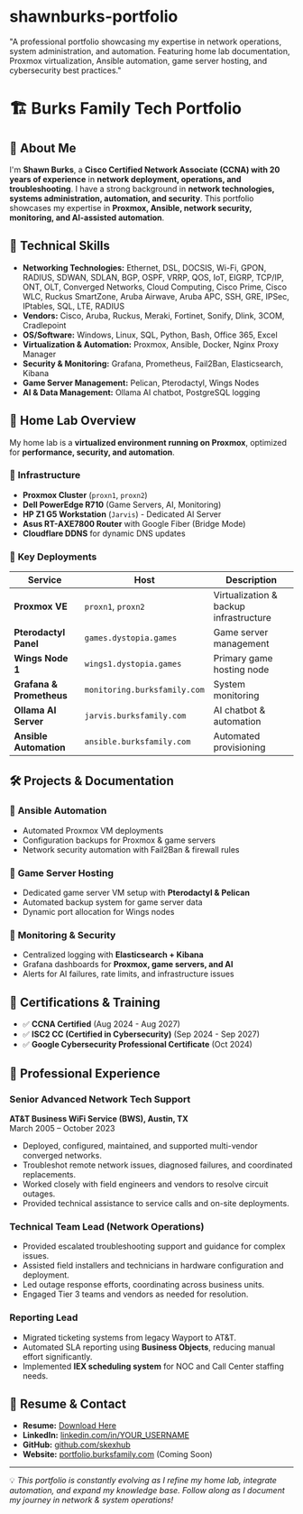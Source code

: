 # shawnburks-portfolio
"A professional portfolio showcasing my expertise in network operations, system administration, and automation. Featuring home lab documentation, Proxmox virtualization, Ansible automation, game server hosting, and cybersecurity best practices."

# 🏗️ Burks Family Tech Portfolio

## 🚀 About Me

I'm **Shawn Burks**, a **Cisco Certified Network Associate (CCNA) with 20 years of experience** in **network deployment, operations, and troubleshooting**. I have a strong background in **network technologies, systems administration, automation, and security**. This portfolio showcases my expertise in **Proxmox, Ansible, network security, monitoring, and AI-assisted automation**.

## 🔧 Technical Skills

- **Networking Technologies:** Ethernet, DSL, DOCSIS, Wi-Fi, GPON, RADIUS, SDWAN, SDLAN, BGP, OSPF, VRRP, QOS, IoT, EIGRP, TCP/IP, ONT, OLT, Converged Networks, Cloud Computing, Cisco Prime, Cisco WLC, Ruckus SmartZone, Aruba Airwave, Aruba APC, SSH, GRE, IPSec, IPtables, SQL, LTE, RADIUS
- **Vendors:** Cisco, Aruba, Ruckus, Meraki, Fortinet, Sonify, Dlink, 3COM, Cradlepoint
- **OS/Software:** Windows, Linux, SQL, Python, Bash, Office 365, Excel
- **Virtualization & Automation:** Proxmox, Ansible, Docker, Nginx Proxy Manager
- **Security & Monitoring:** Grafana, Prometheus, Fail2Ban, Elasticsearch, Kibana
- **Game Server Management:** Pelican, Pterodactyl, Wings Nodes
- **AI & Data Management:** Ollama AI chatbot, PostgreSQL logging

## 📂 Home Lab Overview
My home lab is a **virtualized environment running on Proxmox**, optimized for **performance, security, and automation**.

### 🔹 **Infrastructure**
- **Proxmox Cluster** (`proxn1`, `proxn2`)
- **Dell PowerEdge R710** (Game Servers, AI, Monitoring)
- **HP Z1 G5 Workstation** (`Jarvis`) - Dedicated AI Server
- **Asus RT-AXE7800 Router** with Google Fiber (Bridge Mode)
- **Cloudflare DDNS** for dynamic DNS updates

### 🔹 **Key Deployments**
| Service       | Host               | Description |
|--------------|-------------------|-------------|
| **Proxmox VE** | `proxn1`, `proxn2` | Virtualization & backup infrastructure |
| **Pterodactyl Panel** | `games.dystopia.games` | Game server management |
| **Wings Node 1** | `wings1.dystopia.games` | Primary game hosting node |
| **Grafana & Prometheus** | `monitoring.burksfamily.com` | System monitoring |
| **Ollama AI Server** | `jarvis.burksfamily.com` | AI chatbot & automation |
| **Ansible Automation** | `ansible.burksfamily.com` | Automated provisioning |

## 🛠️ Projects & Documentation
### 🔹 **Ansible Automation**
- Automated Proxmox VM deployments
- Configuration backups for Proxmox & game servers
- Network security automation with Fail2Ban & firewall rules

### 🔹 **Game Server Hosting**
- Dedicated game server VM setup with **Pterodactyl & Pelican**
- Automated backup system for game server data
- Dynamic port allocation for Wings nodes

### 🔹 **Monitoring & Security**
- Centralized logging with **Elasticsearch + Kibana**
- Grafana dashboards for **Proxmox, game servers, and AI**
- Alerts for AI failures, rate limits, and infrastructure issues

## 📜 Certifications & Training
- ✅ **CCNA Certified** (Aug 2024 - Aug 2027)
- ✅ **ISC2 CC (Certified in Cybersecurity)** (Sep 2024 - Sep 2027)
- ✅ **Google Cybersecurity Professional Certificate** (Oct 2024)

## 💼 Professional Experience

### **Senior Advanced Network Tech Support**  
**AT&T Business WiFi Service (BWS), Austin, TX**  
March 2005 – October 2023  

- Deployed, configured, maintained, and supported multi-vendor converged networks.
- Troubleshot remote network issues, diagnosed failures, and coordinated replacements.
- Worked closely with field engineers and vendors to resolve circuit outages.
- Provided technical assistance to service calls and on-site deployments.

### **Technical Team Lead (Network Operations)**
- Provided escalated troubleshooting support and guidance for complex issues.
- Assisted field installers and technicians in hardware configuration and deployment.
- Led outage response efforts, coordinating across business units.
- Engaged Tier 3 teams and vendors as needed for resolution.

### **Reporting Lead**
- Migrated ticketing systems from legacy Wayport to AT&T.
- Automated SLA reporting using **Business Objects**, reducing manual effort significantly.
- Implemented **IEX scheduling system** for NOC and Call Center staffing needs.

## 📄 Resume & Contact
- **Resume:** [Download Here](#)
- **LinkedIn:** [linkedin.com/in/YOUR_USERNAME](#)
- **GitHub:** [github.com/skexhub](#)
- **Website:** [portfolio.burksfamily.com](#) (Coming Soon)

---
💡 *This portfolio is constantly evolving as I refine my home lab, integrate automation, and expand my knowledge base. Follow along as I document my journey in network & system operations!*

